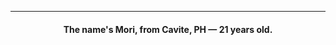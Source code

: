 
<hr>
<h4> <p align ="center"> The name's Mori, from Cavite, PH — 21 years old. <br> </p></h4> <p align ="right" href ="https://github.com/Kirara-22/About-me/blob/info-branch/images/mee.jpg?raw=true></p>
<table>
    <th>Interests</th>
      <th> Reasoning </th>
    <tr>
  <td>Sleeping</td>
        <td> More on resting due to excessive playing or coding, either way, both are harmful to the eyes.</td>
        </tr>
    <tr>
  <td>Video Games</td>
         <td> Pleasure to enjoy a quality time with oneself without a care to the world; Prioritizing one's mental health. </td>
    </tr>
    <tr>
  <td>Logic-Based Puzzles </td>
        <td>Brain-teasers, Mind-games, anything that utilizes one's critical thinking unto solving puzzles.</td>
    </tr>
    <tr>
  <td>Research Curiousity Finds</td>
         <td><b>My Favorite:</b> Broaden one's horizon towards something you're unsure of; Research makes it possible to look on different facts and perspectives towards life. </td>
    </tr>
</table>
<hr>


